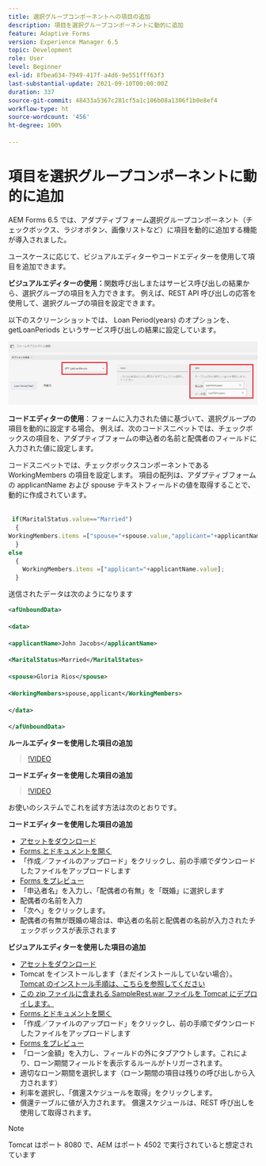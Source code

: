 ```yaml
---
title: 選択グループコンポーネントへの項目の追加
description: 項目を選択グループコンポーネントに動的に追加
feature: Adaptive Forms
version: Experience Manager 6.5
topic: Development
role: User
level: Beginner
exl-id: 8fbea634-7949-417f-a4d6-9e551fff63f3
last-substantial-update: 2021-09-10T00:00:00Z
duration: 337
source-git-commit: 48433a5367c281cf5a1c106b08a1306f1b0e8ef4
workflow-type: ht
source-wordcount: '456'
ht-degree: 100%

---
```


# 項目を選択グループコンポーネントに動的に追加

AEM Forms 6.5 では、アダプティブフォーム選択グループコンポーネント（チェックボックス、ラジオボタン、画像リストなど）に項目を動的に追加する機能が導入されました。


ユースケースに応じて、ビジュアルエディターやコードエディターを使用して項目を追加できます。

**ビジュアルエディターの使用：**&#x200B;関数呼び出しまたはサービス呼び出しの結果から、選択グループの項目を入力できます。 例えば、REST API 呼び出しの応答を使用して、選択グループの項目を設定できます。

以下のスクリーンショットでは、 Loan Period(years) のオプションを、getLoanPeriods というサービス呼び出しの結果に設定しています。

![ルールエディター](assets/ruleeditor.png)

**コードエディターの使用**：フォームに入力された値に基づいて、選択グループの項目を動的に設定する場合。 例えば、次のコードスニペットでは、チェックボックスの項目を、アダプティブフォームの申込者の名前と配偶者のフィールドに入力された値に設定します。

コードスニペットでは、チェックボックスコンポーネントである WorkingMembers の項目を設定します。 項目の配列は、アダプティブフォームの applicantName および spouse テキストフィールドの値を取得することで、動的に作成されています。

```javascript
 
 if(MaritalStatus.value=="Married")
  {
WorkingMembers.items =["spouse="+spouse.value,"applicant="+applicantName.value];
  }
else
  {
    WorkingMembers.items =["applicant="+applicantName.value];
  }
```

送信されたデータは次のようになります

```xml
<afUnboundData>

<data>

<applicantName>John Jacobs</applicantName>

<MaritalStatus>Married</MaritalStatus>

<spouse>Gloria Rios</spouse>

<WorkingMembers>spouse,applicant</WorkingMembers>

</data>

</afUnboundData>
```

**ルールエディターを使用した項目の追加**

>[!VIDEO](https://video.tv.adobe.com/v/36232?quality=12&learn=on&captions=jpn)

**コードエディターを使用した項目の追加**

>[!VIDEO](https://video.tv.adobe.com/v/26848?quality=12&learn=on)

お使いのシステムでこれを試す方法は次のとおりです。

**コードエディターを使用した項目の追加**

* [アセットをダウンロード](assets/usingthecodeeditor.zip)
* [Forms とドキュメントを開く](http://localhost:4502/aem/forms.html/content/dam/formsanddocuments)
* 「作成／ファイルのアップロード」をクリックし、前の手順でダウンロードしたファイルをアップロードします
* [Forms をプレビュー](http://localhost:4502/content/dam/formsanddocuments/simpleform/jcr:content?wcmmode=disabled)
* 「申込者名」を入力し、「配偶者の有無」を「既婚」に選択します
* 配偶者の名前を入力
* 「次へ」をクリックします。
* 配偶者の有無が既婚の場合は、申込者の名前と配偶者の名前が入力されたチェックボックスが表示されます

**ビジュアルエディターを使用した項目の追加**

* [アセットをダウンロード](assets/usingthevisualeditor.zip)
* Tomcat をインストールします（まだインストールしていない場合）。 [Tomcat のインストール手順は、こちらを参照してください](https://experienceleague.adobe.com/docs/experience-manager-learn/forms/ic-print-channel-tutorial/introduction.html?lang=ja)
* [この zip ファイルに含まれる SampleRest.war ファイルを Tomcat にデプロイします。](assets/sample-rest.zip)
* [Forms とドキュメントを開く](http://localhost:4502/aem/forms.html/content/dam/formsanddocuments)
* 「作成／ファイルのアップロード」をクリックし、前の手順でダウンロードしたファイルをアップロードします
* [Forms をプレビュー](http://localhost:4502/content/dam/formsanddocuments/amortizationschedule/jcr:content?wcmmode=disabled)
* 「ローン金額」を入力し、フィールドの外にタブアウトします。これにより、ローン期間フィールドを表示するルールがトリガーされます。
* 適切なローン期間を選択します（ローン期間の項目は残りの呼び出しから入力されます）
* 利率を選択し、「償還スケジュールを取得」をクリックします。
* 償還テーブルに値が入力されます。 償還スケジュールは、REST 呼び出しを使用して取得されます。

>[!NOTE]
> Tomcat はポート 8080 で、AEM はポート 4502 で実行されていると想定されています
